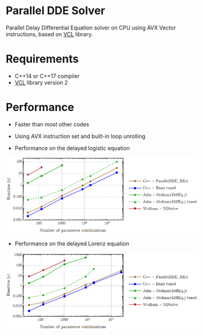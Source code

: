 # Parallel DDE Solver
 Parallel Delay Differential Equation solver on CPU using AVX Vector instructions, based on [VCL](https://github.com/vectorclass/version2) library.

# Requirements
- C++14 or C++17 compiler
- [VCL](https://github.com/vectorclass/version2) library version 2

# Performance

- Faster than most other codes

- Using AVX instruction set and built-in loop unrolling

- Performance on the delayed logistic equation

![alt text](https://github.com/nnagyd/Parallel-DDE-Solver/blob/master/performance/logistic.png)

- Performance on the delayed Lorenz equation

![alt text](https://github.com/nnagyd/Parallel-DDE-Solver/blob/master/performance/lorenz.png)
